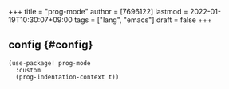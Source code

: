 +++
title = "prog-mode"
author = [7696122]
lastmod = 2022-01-19T10:30:07+09:00
tags = ["lang", "emacs"]
draft = false
+++

## config {#config}

```elisp
(use-package! prog-mode
  :custom
  (prog-indentation-context t))
```
